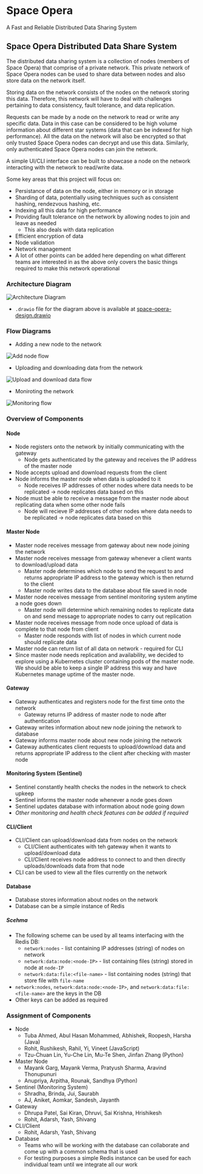 # Space Opera

A Fast and Reliable Distributed Data Sharing System

## Space Opera Distributed Data Share System

The distributed data sharing system is a collection of nodes (members of Space Opera) that comprise of a private network. This private network of Space Opera nodes can be used to share data between nodes and also store data on the network itself.

Storing data on the network consists of the nodes on the network storing this data. Therefore, this network will have to deal with challenges pertaining to data consistency, fault tolerance, and data replication.

Requests can be made by a node on the network to read or write any specific data. Data in this case can be considered to be high volume information about different star systems (data that can be indexed for high performance). All the data on the network will also be encrypted so that only trusted Space Opera nodes can decrypt and use this data. Similarly, only authenticated Space Opera nodes can join the network.

A simple UI/CLI interface can be built to showcase a node on the network interacting with the network to read/write data.

Some key areas that this project will focus on:

- Persistance of data on the node, either in memory or in storage
- Sharding of data, potentially using techniques such as consistent hashing, rendezvous hashing, etc.
- Indexing all this data for high performance
- Providing fault tolerance on the network by allowing nodes to join and leave as needed
  - This also deals with data replication
- Efficient encryption of data
- Node validation
- Network management
- A lot of other points can be added here depending on what different teams are interested in as the above only covers the basic things required to make this network operational

### Architecture Diagram

![Architecture Diagram](./diagrams/space-opera-architecture.png)

- `.drawio` file for the diagram above is available at [space-opera-design.drawio](./diagrams/space-opera-design.drawio)

### Flow Diagrams

- Adding a new node to the network

![Add node flow](./diagrams/space-opera-add-node-flow.png)

- Uploading and downloading data from the network

![Upload and download data flow](./diagrams/space-opera-upload-download-data-flow.png)

- Moniroting the network

![Monitoring flow](./diagrams/space-opera-monitoring-flow.png)


### Overview of Components

#### Node
- Node registers onto the network by initially communicating with the gateway
  - Node gets authenticated by the gateway and receives the IP address of the master node
- Node accepts upload and download requests from the client
- Node informs the master node when data is uploaded to it
  - Node receives IP addresses of other nodes where data needs to be replicated -> node replicates data based on this
- Node must be able to receive a message from the master node about replicating data when some other node fails
  - Node will recieve IP addresses of other nodes where data needs to be replicated -> node replicates data based on this

#### Master Node
- Master node receives message from gateway about new node joining the network
- Master node receives message from gateway whenever a client wants to download/upload data
  - Master node determines which node to send the request to and returns appropriate IP address to the gateway which is then returnd to the client
  - Master node writes data to the database about file saved in node
- Master node receives message from sentinel monitoring system anytime a node goes down
  - Master node will determine which remaining nodes to replicate data on and send message to appropriate nodes to carry out replication
- Master node receives message from node once upload of data is complete to that node from client
  - Master node responds with list of nodes in which current node should replicate data
- Master node can return list of all data on network - required for CLI
- Since master node needs replication and availability, we decided to explore using a Kubernetes cluster containing pods of the master node. We should be able to keep a single IP address this way and have Kubernetes manage uptime of the master node.

#### Gateway
- Gateway authenticates and registers node for the first time onto the network
  - Gateway returns IP address of master node to node after authentication
- Gateway writes information about new node joining the network to database
- Gateway informs master node about new node joining the network
- Gateway authenticates client requests to upload/download data and returns appropriate IP address to the client after checking with master node

#### Monitoring System (Sentinel)
- Sentinel constantly health checks the nodes in the network to check upkeep
- Sentinel informs the master node whenever a node goes down
- Sentinel updates database with information about node going down
- *Other monitoring and health check features can be added if required*

#### CLI/Client
- CLI/Client can upload/download data from nodes on the network
  - CLI/Client authenticates with teh gateway when it wants to upload/download data
  - CLI/Client receives node address to connect to and then directly uploads/downloads data from that node
- CLI can be used to view all the files currently on the network

#### Database
- Database stores information about nodes on the network
- Database can be a simple instance of Redis

##### Scehma
- The following scheme can be used by all teams interfacing with the Redis DB:
	- `network:nodes` - list containing IP addresses (string) of nodes on network
	- `network:data:node:<node-IP>` - list containing files (string) stored in node at `node-IP`
	- `network:data:file:<file-name>` - list containing nodes (string) that store file with `file-name`
- `network:nodes`, `network:data:node:<node-IP>`, and `network:data:file:<file-name>` are the keys in the DB
- Other keys can be added as required

### Assignment of Components

- Node
  - Tuba Ahmed, Abul Hasan Mohammed, Abhishek, Roopesh, Harsha (Java)
  - Rohit, Rushikesh, Rahil, Yi, Vineet (JavaScript)
  - Tzu-Chuan Lin, Yu-Che Lin, Mu-Te Shen, Jinfan Zhang (Python)
- Master Node
  - Mayank Garg, Mayank Verma, Pratyush Sharma, Aravind Thonupunuri
  - Anupriya, Arpitha, Rounak, Sandhya (Python)
- Sentinel (Monitoring System)
  - Shradha, Brinda, Jui, Saurabh
  - AJ, Aniket, Aomkar, Sandesh, Jayanth
- Gateway
  - Dhrupa Patel, Sai Kiran, Dhruvi, Sai Krishna, Hrishikesh
  - Rohit, Adarsh, Yash, Shivang
- CLI/Client
  - Rohit, Adarsh, Yash, Shivang
- Database
  - Teams who will be working with the database can collaborate and come up with a common schema that is used
  - For testing purposes a simple Redis instance can be used for each individual team until we integrate all our work
